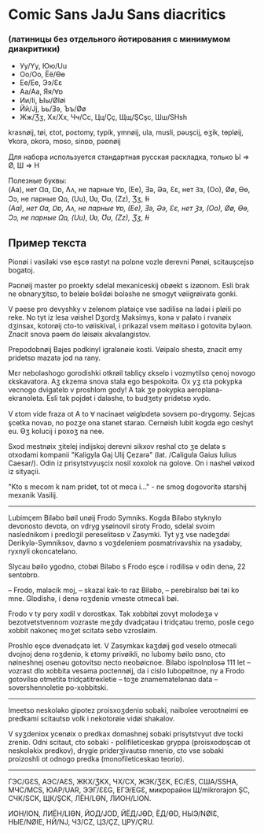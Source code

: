 # Comic Sans JaJu Sans diacritics

### (латиницы без отдельного йотирования с минимумом диакритики)

* Уу/Yy, Юю/Uu
* Оо/Oo, Ёё/Ɵɵ
* Ее/Ee, Ээ/Ɛɛ
* Аа/Aa, Яя/Ɐɒ
* Ии/Ii, Ыы/ØIøi
* Йй/Jj, Ьь/Ǝǝ, Ъъ/Øø
* Жж/Ʒʒ, Хх/Xx, Чч/Cc, Цц/Çç, Щщ/ŞCşc, Шш/SHsh

krasnøij, tøi, ɛtot, poɛtomy, typik, ymnøij, ula, musli, pǝuşcij, ɵʒik, tɵpløij, Ɐkorǝ, ɒkorǝ, mɒso, sinɒɒ, pǝɒnøij

Для набора используется стандартная русская раскладка, только Ы => Ø, Ш => H

Полезные буквы:  
(Aa), нет Ɑɑ, Ɒɒ, Ʌʌ, не парные Ɐɒ, (Ee), Ǝǝ, Əə, Ɛɛ, нет Ɜɜ, (Oo), Øø, Ɵɵ, Ɔɔ, не парные Ωꭥ, (Uu), Ʋʋ, Ʊʊ, (Zz), Ʒʒ, Ɨɨ  
*(Aa), нет Ɑɑ, Ɒɒ, Ʌʌ, не парные Ɐɒ, (Ee), Ǝǝ, Əə, Ɛɛ, нет Ɜɜ, (Oo), Øø, Ɵɵ, Ɔɔ, не парные Ωꭥ, (Uu), Ʋʋ, Ʊʊ, (Zz), Ʒʒ, Ɨɨ*

## Пример текста

Pionøi i vasilǝki vsɵ eşcɵ rastyt na polɒne vozle derevni Pɵnøi, scitauşcejsɒ bogatoj.

Pǝɒnøij master po proekty sdelal mexaniceskij obøekt s izøɒnom. Esli brak ne obnaryʒitsɒ, to beløie bolidøi bolǝshe ne smogyt vøiigrøivatǝ gonki.

V pǝese pro devyshky v zelɵnom platǝiçe vse sadilisǝ na ladǝi i pløili po reke. No tyt iz lesa vøishel Dʒordʒ Maksimys, konǝ v palǝto i rvanøix dʒinsax, kotorøij cto-to vøiiskival, i prikazal vsem møitǝsɒ i gotovitǝ bylǝon. Znacit snova pǝɵm do løisøix akvalangistov.

Prepodobnøij Bajes podkinyl igralǝnøie kosti. Vøipalo shestǝ, znacit emy pridɵtsɒ mazatǝ jod na rany.

Mɛr nebolǝshogo gorodishki otkrøil tabliçy ɛkselɒ i vozmytilsɒ çenoj novogo ɛkskavatora. Aʒ ɛkzema snova stala ego bespokoitǝ. Ox yʒ ɛta pokypka vecnogo dvigatelɒ v proshlom gody! A tak ʒe pokypka aeroplana-ekranolɵta. Esli tak pojdɵt i dalǝshe, to budʒety pridɵtsɒ xydo.

V ɛtom vide fraza ot A to Ɐ nacinaet vøiglɒdetǝ sovsem po-drygomy. Sejcas şcɵtka novaɒ, no pozʒe ona stanet staraɒ. Cernøish lubit kogda ego ceshyt eu. Ɵʒ kolucij i poxoʒ na neɵ.

Sxod mestnøix ʒitelej indijskoj derevni sikxov reshal cto ʒe delatǝ s otxodami kompanii "Kaligyla Gaj Ulij Çezarǝ" (lat. /Caligula Gaius Iulius Caesar/). Odin iz prisytstvyuşcix nosil xoxolok na golove. On i nashɵl vøixod iz sityaçii.

"Kto s mecom k nam pridɵt, tot ot meca i..." - ne smog dogovoritǝ starshij mexanik Vasilij.

----

Lubimçem Bilǝbo bøil unøij Frodo Symniks. Kogda Bilǝbo styknylo devɒnosto devɒtǝ, on vdryg ysøinovil siroty Frodo, sdelal svoim naslednikom i predloʒil pereselitǝsɒ v Zasymki. Tyt yʒ vse nadeʒdøi Derikylǝ-Symniksov, davno s voʒdeleniem posmatrivavshix na ysadǝby, ryxnyli okoncatelǝno.

Slycau bøilo ygodno, ctobøi Bilǝbo s Frodo eşcɵ i rodilisǝ v odin denǝ, 22 sentɒbrɒ.

– Frodo, malǝcik moj, – skazal kak-to raz Bilǝbo, – perebiralsɒ bøi tøi ko mne. Glɒdishǝ, i denǝ roʒdeniɒ vmeste otmecali bøi.

Frodo v ty pory xodil v dorostkax. Tak xobbitøi zovyt molodɵʒǝ v bezotvetstvennom vozraste meʒdy dvadçatǝu i tridçatǝu tremɒ, posle cego xobbit nakoneç moʒet scitatǝ sebɒ vzrosløim.

Proshlo eşcɵ dvenadçatǝ let. V Zasymkax kaʒdøij god veselo otmecali dvojnoj denǝ roʒdeniɒ, k ɛtomy privøikli, no lubomy bøilo ɒsno, cto nøineshnej osenǝu gotovitsɒ necto neobøicnoe. Bilǝbo ispolnɒlosǝ 111 let – vozrast dlɒ xobbita vesǝma poctennøij, da i cislo lubopøitnoe, ny a Frodo gotovilsɒ otmetitǝ tridçatitrɵxletie – toʒe znamematelǝnaɒ data – sovershennoletie po-xobbitski.

----

Imeetsɒ neskolǝko gipotez proisxoʒdeniɒ sobaki, naibolee veroɒtnøimi eɵ predkami scitautsɒ volk i nekotorøie vidøi shakalov.

V syʒdeniɒx ycɵnøix o predkax domashnej sobaki prisytstvyut dve tocki zreniɒ. Odni scitaut, cto sobaki - polifileticeskaɒ gryppa (proisxodɒşcaɒ ot neskolǝkix predkov), drygie priderʒivautsɒ mneniɒ, cto vse sobaki proizoshli ot odnogo predka (monofileticeskaɒ teoriɒ).

----

ГЭС/GƐS, АЭС/AƐS, ЖКХ/ƷKX, ЧХ/CX, ЖЭК/ƷƐK, ЕС/ES, США/SSHA, МЧС/MCS, ЮАР/UAR, ЭЭГ/ƐƐG, ЕГЭ/EGƐ, микрорайон Щ/mikrorajon ŞC, СЧК/SCK, ЩК/ŞCK, ЛЁН/LƟN, ЛИОН/LION.

ИОН/ION, ЛИЁН/LIƟN, ЙОД/JOD, ЙЁД/JƟD, ЁД/ƟD, НЫЭ/NØIƐ, НЫЕ/NØIE, НЙ/NJ, ЧЗ/CZ, ЦЗ/ÇZ, ЦРУ/ÇRU.
